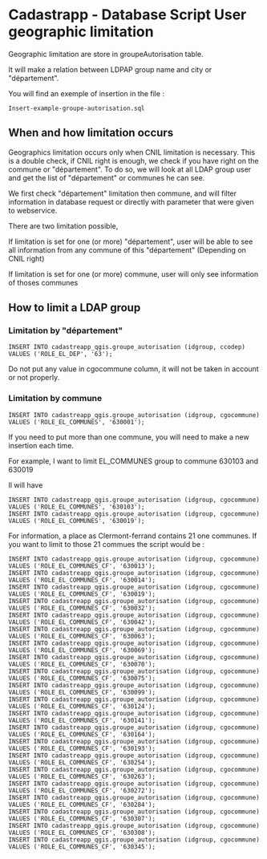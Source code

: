 Cadastrapp - Database Script
User geographic limitation
=========================== 

Geographic limitation are store in groupeAutorisation table.

It will make a relation between LDPAP group name and city or "département".


You will find an exemple of insertion in the file :

```
Insert-example-groupe-autorisation.sql
```

##  When and how limitation occurs

Geographics limitation occurs only when CNIL limitation is necessary. 
This is a double check, if CNIL right is enough, we check if you have right on the commune or "département".
To do so, we will look at all LDAP group user and get the list of "département" or communes he can see.
 
 We first check "département" limitation then commune, and will filter information in database request or directly with parameter that were given to webservice. 

There are two limitation possible,

If limitation is set for one (or more) "département", user will be able to see all information from any commune of this "département"
(Depending on CNIL right)

If limitation is set for one (or more) commune, user will only see information of thoses communes

##  How to limit a LDAP group

### Limitation by "département"

```
INSERT INTO cadastreapp_qgis.groupe_autorisation (idgroup, ccodep) VALUES ('ROLE_EL_DEP', '63');
```
Do not put any value in cgocommune column, it will not be taken in account or not properly.

### Limitation by commune

```
INSERT INTO cadastreapp_qgis.groupe_autorisation (idgroup, cgocommune) VALUES ('ROLE_EL_COMMUNES', '630001');
```

If you need to put more than one commune, you will need to make a new insertion each time.

For example, I want to limit EL_COMMUNES group to commune 630103 and 630019

Il will have

```
INSERT INTO cadastreapp_qgis.groupe_autorisation (idgroup, cgocommune) VALUES ('ROLE_EL_COMMUNES', '630103');
INSERT INTO cadastreapp_qgis.groupe_autorisation (idgroup, cgocommune) VALUES ('ROLE_EL_COMMUNES', '630019');
```

For information, a place as Clermont-ferrand contains 21 one communes. If you want to limit to those 21 commues the script would be : 

```
INSERT INTO cadastreapp_qgis.groupe_autorisation (idgroup, cgocommune) VALUES ('ROLE_EL_COMMUNES_CF', '630013');
INSERT INTO cadastreapp_qgis.groupe_autorisation (idgroup, cgocommune) VALUES ('ROLE_EL_COMMUNES_CF', '630014');
INSERT INTO cadastreapp_qgis.groupe_autorisation (idgroup, cgocommune) VALUES ('ROLE_EL_COMMUNES_CF', '630019');
INSERT INTO cadastreapp_qgis.groupe_autorisation (idgroup, cgocommune) VALUES ('ROLE_EL_COMMUNES_CF', '630032');
INSERT INTO cadastreapp_qgis.groupe_autorisation (idgroup, cgocommune) VALUES ('ROLE_EL_COMMUNES_CF', '630042');
INSERT INTO cadastreapp_qgis.groupe_autorisation (idgroup, cgocommune) VALUES ('ROLE_EL_COMMUNES_CF', '630063');
INSERT INTO cadastreapp_qgis.groupe_autorisation (idgroup, cgocommune) VALUES ('ROLE_EL_COMMUNES_CF', '630069');
INSERT INTO cadastreapp_qgis.groupe_autorisation (idgroup, cgocommune) VALUES ('ROLE_EL_COMMUNES_CF', '630070');
INSERT INTO cadastreapp_qgis.groupe_autorisation (idgroup, cgocommune) VALUES ('ROLE_EL_COMMUNES_CF', '630075');
INSERT INTO cadastreapp_qgis.groupe_autorisation (idgroup, cgocommune) VALUES ('ROLE_EL_COMMUNES_CF', '630099');
INSERT INTO cadastreapp_qgis.groupe_autorisation (idgroup, cgocommune) VALUES ('ROLE_EL_COMMUNES_CF', '630124');
INSERT INTO cadastreapp_qgis.groupe_autorisation (idgroup, cgocommune) VALUES ('ROLE_EL_COMMUNES_CF', '630141');
INSERT INTO cadastreapp_qgis.groupe_autorisation (idgroup, cgocommune) VALUES ('ROLE_EL_COMMUNES_CF', '630164');
INSERT INTO cadastreapp_qgis.groupe_autorisation (idgroup, cgocommune) VALUES ('ROLE_EL_COMMUNES_CF', '630193');
INSERT INTO cadastreapp_qgis.groupe_autorisation (idgroup, cgocommune) VALUES ('ROLE_EL_COMMUNES_CF', '630254');
INSERT INTO cadastreapp_qgis.groupe_autorisation (idgroup, cgocommune) VALUES ('ROLE_EL_COMMUNES_CF', '630263');
INSERT INTO cadastreapp_qgis.groupe_autorisation (idgroup, cgocommune) VALUES ('ROLE_EL_COMMUNES_CF', '630272');
INSERT INTO cadastreapp_qgis.groupe_autorisation (idgroup, cgocommune) VALUES ('ROLE_EL_COMMUNES_CF', '630284');
INSERT INTO cadastreapp_qgis.groupe_autorisation (idgroup, cgocommune) VALUES ('ROLE_EL_COMMUNES_CF', '630307');
INSERT INTO cadastreapp_qgis.groupe_autorisation (idgroup, cgocommune) VALUES ('ROLE_EL_COMMUNES_CF', '630308');
INSERT INTO cadastreapp_qgis.groupe_autorisation (idgroup, cgocommune) VALUES ('ROLE_EL_COMMUNES_CF', '630345');

```

